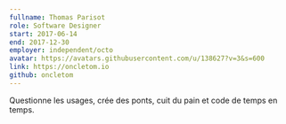 ```yaml
---
fullname: Thomas Parisot
role: Software Designer
start: 2017-06-14
end: 2017-12-30
employer: independent/octo
avatar: https://avatars.githubusercontent.com/u/138627?v=3&s=600
link: https://oncletom.io
github: oncletom
---
```

Questionne les usages, crée des ponts, cuit du pain et code de temps en temps.
